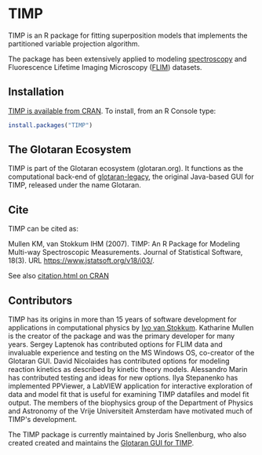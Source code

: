 # TIMP

TIMP is an R package for fitting superposition models that implements the partitioned variable projection algorithm.

The package has been extensively applied to modeling [spectroscopy](https://www.jstatsoft.org/v18/i03/) and Fluorescence Lifetime Imaging Microscopy ([FLIM](https://www.jstatsoft.org/v18/i08/)) datasets.

## Installation

[TIMP is available from CRAN](https://cran.r-project.org/package=TIMP). To install, from an R Console type:

```R
install.packages("TIMP")
```

## The Glotaran Ecosystem

TIMP is part of the Glotaran ecosystem (glotaran.org). It functions as the computational back-end of [glotaran-legacy](https://github.com/glotaran/glotaran-legacy), the original Java-based GUI for TIMP, released under the name Glotaran.

## Cite

TIMP can be cited as:

Mullen KM, van Stokkum IHM (2007). TIMP: An R Package for Modeling Multi-way Spectroscopic Measurements. Journal of Statistical Software, 18(3). URL https://www.jstatsoft.org/v18/i03/.

See also [citation.html on CRAN](https://cran.r-project.org/web/packages/TIMP/citation.html)

## Contributors

TIMP has its origins in more than 15 years of software development for applications in computational physics by [Ivo van Stokkum](@ism200).
Katharine Mullen is the creator of the package and was the primary developer for many years.
Sergey Laptenok has contributed options for FLIM data and invaluable experience and testing on the MS Windows OS, co-creator of the Glotaran GUI.
David Nicolaides has contributed options for modeling reaction kinetics as described by kinetic theory models.
Alessandro Marin has contributed testing and ideas for new options.
Ilya Stepanenko has implemented PPViewer, a LabVIEW application for interactive exploration of data and model fit that is useful for examining TIMP datafiles and model fit output.
The members of the biophysics group of the Department of Physics and Astronomy of the Vrije Universiteit Amsterdam have motivated much of TIMP's development.

The TIMP package is currently maintained by Joris Snellenburg, who also created created and maintains the [Glotaran GUI for TIMP]((https://github.com/glotaran/glotaran-legacy)).
